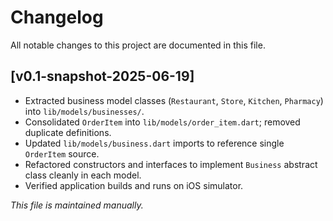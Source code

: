 # Changelog

All notable changes to this project are documented in this file.

## [v0.1-snapshot-2025-06-19]
- Extracted business model classes (`Restaurant`, `Store`, `Kitchen`, `Pharmacy`) into `lib/models/businesses/`.
- Consolidated `OrderItem` into `lib/models/order_item.dart`; removed duplicate definitions.
- Updated `lib/models/business.dart` imports to reference single `OrderItem` source.
- Refactored constructors and interfaces to implement `Business` abstract class cleanly in each model.
- Verified application builds and runs on iOS simulator.


*This file is maintained manually.*
